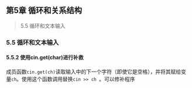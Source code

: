 ## 第5章 循环和关系结构

>5.5 循环和文本输入

### 5.5 循环和文本输入

#### 5.5.2 使用cin.get(char)进行补救 

​		成员函数`cin.get(ch)`读取输入中的下一个字符（即使它是空格），并将其赋给变量`ch`。使用这个函数调用替换`cin >> ch `。可以修补程序
